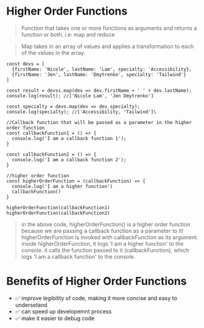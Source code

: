 # Higher Order Functions 
> Function that takes one or more functions as arguments and returns a function or both, i.e: map and reduce 

> Map takes in an array of values and applies a transformation to each of the values in the array.

```JS
const devs = [
  {firstName: 'Nicole', lastName: 'Lam', specialty: 'Accessibility}, 
  {firstName: 'Jen', lastName: 'Dmytrenko', specialty: 'Tailwind'}
]

const result = devss.map(dev => dev.firstName + ' ' + dev.lastName);
console.log(result); //['Nicole Lam', 'Jen Dmytrenko']

const specialty = devs.map(dev => dev.specialty);
console.log(specialty); //['Accessibility, 'Tailwind']\

//Callback function that will be passed as a parameter in the higher order function 
const callbackFunction1 = () => {
  console.log('I am a callback function 1');
}

const callbackFunction2 = () => {
  console.log('I am a callback function 2');
}

//higher order function 
const higherOrderFunction = (callbackFunction) => {
  console.log('I am a higher function')
  callbackFunction()
}

higherOrderFunction(callbackFunction1)
higherOrderFunction(callbackFunction2)
```

> in the above code, higherOrderFunction() is a higher order function because we are passing a callback function as a parameter to it!
> higherOrderFunction is invoked with callbackFunction as its argument.
> inside higherOrderFunction, it logs 'I am a higher function' to the console.
> it calls the function passed to it (callbackFunction), which logs 'I am a callback function' to the console.

# Benefits of Higher Order Functions  
- ✅ improve legibility of code, making it more concise and easy to undersetand 
- ✅ can speed up developemnt process 
- ✅ make it easier to debug code